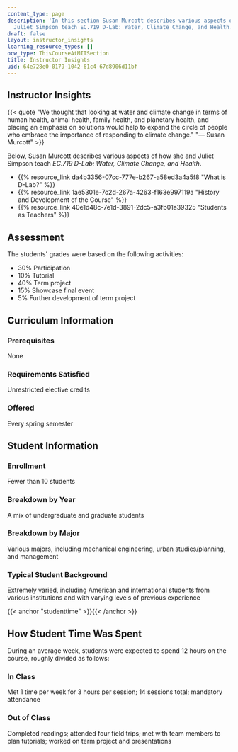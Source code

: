```yaml
---
content_type: page
description: 'In this section Susan Murcott describes various aspects of how she and
  Juliet Simpson teach EC.719 D-Lab: Water, Climate Change, and Health. '
draft: false
layout: instructor_insights
learning_resource_types: []
ocw_type: ThisCourseAtMITSection
title: Instructor Insights
uid: 64e728e0-0179-1042-61c4-67d8906d11bf
---
```

## Instructor Insights

{{< quote "We thought that looking at water and climate change in terms of human health, animal health, family health, and planetary health, and placing an emphasis on solutions would help to expand the circle of people who embrace the importance of responding to climate change." "— Susan Murcott" >}}

Below, Susan Murcott describes various aspects of how she and Juliet Simpson teach _EC.719 D-Lab: Water, Climate Change, and Health_.

- {{% resource_link da4b3356-07cc-777e-b267-a58ed3a4a5f8 "What is D-Lab?" %}}
- {{% resource_link 1ae5301e-7c2d-267a-4263-f163e997119a "History and Development of the Course" %}}
- {{% resource_link 40e1d48c-7e1d-3891-2dc5-a3fb01a39325 "Students as Teachers" %}}

## Assessment

The students' grades were based on the following activities:

- 30% Participation
- 10% Tutorial
- 40% Term project
- 15% Showcase final event
- 5% Further development of term project

## Curriculum Information

### Prerequisites

None

### Requirements Satisfied

Unrestricted elective credits

### Offered

Every spring semester

## Student Information

### Enrollment

Fewer than 10 students

### Breakdown by Year

A mix of undergraduate and graduate students

### Breakdown by Major

Various majors, including mechanical engineering, urban studies/planning, and management

### Typical Student Background

Extremely varied, including American and international students from various institutions and with varying levels of previous experience

{{< anchor "studenttime" >}}{{< /anchor >}}

## How Student Time Was Spent

During an average week, students were expected to spend 12 hours on the course, roughly divided as follows:

### In Class

Met 1 time per week for 3 hours per session; 14 sessions total; mandatory attendance

### Out of Class

Completed readings; attended four field trips; met with team members to plan tutorials; worked on term project and presentations